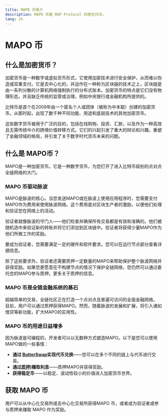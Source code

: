 ```yaml
---
title: MAPO 币简介
description: MAPO 币是 MAP Protocol 的原生代币。
lang: zh
---
```

# MAPO 币
## 什么是加密货币？
加密货币是一种数字或虚拟货币形式，它使用加密技术进行安全保护，从而难以伪造或双重支付。它是去中心化的，并运作在一种称为区块链的技术之上，区块链是由一系列分散的计算机网络强制执行的分布式账本。加密货币的特点是它们没有物理形态，并且缺乏传统的监管或治理，例如中央银行或金融机构所提供的。

比特币是首个在2009年由一个匿名个人或团体（被称为中本聪）创建的加密货币。从那时起，出现了数千种不同功能、用途和底层技术的其他加密货币。

这些数字货币被用于广泛的目的，包括在线购物、投资、汇款，以及作为一种高效且无需传统中介的跨境价值转移方式。它们的兴起引发了重大的辩论和兴趣，重塑了金融领域的格局，并引发了关于数字时代货币未来的问题。

## 什么是 MAPO币？
MAPO是一种加密货币。它是一种数字货币，为您打开了进入比特币级别的点对点全链网络的大门。

### MAPO 币驱动脉波
MAPO是脉波的核心。当您发送MAPO或在脉波上使用应用程序时，您需要支付MAPO作为费用来使用脉波网络。这个费用是对区块生产者的激励，以便他们处理和验证您在网络上的活动。

验证者就像脉波的守门人——他们检查并确保所有交易都是有效和准确的。他们被随机选中来验证新的转账并将它们添加到区块链中。验证者将获得少量MAPO作为他们所做工作的奖励。

要成为验证者，您需要满足一定的硬件和软件要求。您可以在运行节点部分查看详细信息。

除了这些要求外，验证者还需要质押一定数量的MAPO来帮助保护整个脉波网络并获得奖励。如果您更愿意在不构建节点的情况下保护全链网络，您仍然可以通过委托您的MAPO参与质押。更多关于质押的信息。

### MAPO 币是全链金融系统的基石
超越简单的交易，全链社区正在打造一个点对点且普遍可访问的全面金融网络。
目前，用户可以通过质押获得MAPO。然而，随着脉波的发展和扩展，将引入诸如借贷等新功能，扩大MAPO的实用性。

### MAPO 币的用途日益增多
因为脉波是可编程的，开发者可以以无数种方式塑造MAPO。以下是您可以使用MAPO做的一些事情：

- **通过 [ButterSwap](https://www.butterswap.io/)实现代币兑换**——您可以在多个不同的链上与代币进行交易。
- **通过[质押](https://staking.mapprotocol.io/#/login))赚取利息**——质押MAPO并获得奖励。
- **获得稳定币**——以稳定、波动性较小的价值进入加密货币世界。
## 获取 MAPO 币
用户可以从中心化交易所或去中心化交易所获得MAPO 币，或者成为验证者或参与质押来赚取 MAPO 作为奖励。
